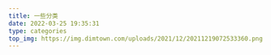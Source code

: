 ```yaml
---
title: 一些分类
date: 2022-03-25 19:35:31
type: categories
top_img: https://img.dimtown.com/uploads/2021/12/20211219072533360.png
---
```

